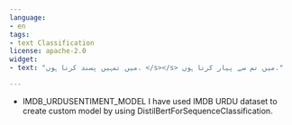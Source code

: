```yaml
---
language:
- en
tags:
- text Classification
license: apache-2.0
widget:
- text: "میں تمہیں پسند کرتا ہوں. </s></s> میں تم سے پیار کرتا ہوں."

---
```

* IMDB_URDUSENTIMENT_MODEL
I have used IMDB URDU dataset to create custom model by using DistilBertForSequenceClassification.